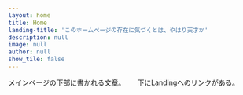 ```yaml
---
layout: home
title: Home
landing-title: 'このホームページの存在に気づくとは、やはり天才か'
description: null
image: null
author: null
show_tile: false
---
```


メインページの下部に書かれる文章。　　
下にLandingへのリンクがある。
